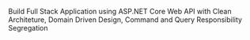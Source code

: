 Build Full Stack Application using ASP.NET Core Web API 
with Clean Architeture, Domain Driven Design, Command and Query Responsibility Segregation
